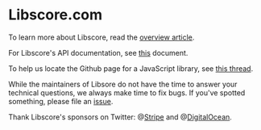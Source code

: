 Libscore.com
===========

To learn more about Libscore, read the [overview article](https://medium.com/p/be93165fa497).

For Libscore's API documentation, see [this](API.md) document.

To help us locate the Github page for a JavaScript library, see [this thread](https://github.com/julianshapiro/libscore/issues/1).

While the maintainers of Libsore do not have the time to answer your technical questions, we always make time to fix bugs. If you've spotted something, please file an [issue](https://github.com/julianshapiro/libscore/issues).

Thank Libscore's sponsors on Twitter: @[Stripe](https://twitter.com/stripe) and @[DigitalOcean](https://twitter.com/digitalocean).
